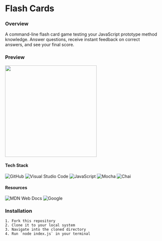 # Flash Cards

### Overview

A command-line flash card game testing your JavaScript prototype method knowledge. Answer questions, receive instant feedback on correct answers, and see your final score.

### Preview
<img src="https://github.com/joh-ann/flashcards-starter/assets/126308696/e5c980fb-9de0-4b07-bf1d-f6e7724720db" width="300">

#### Tech Stack
![GitHub](https://img.shields.io/badge/github-%23121011.svg?style=for-the-badge&logo=github&logoColor=white)
![Visual Studio Code](https://img.shields.io/badge/Visual%20Studio%20Code-0078d7.svg?style=for-the-badge&logo=visual-studio-code&logoColor=white)
![JavaScript](https://img.shields.io/badge/javascript-%23323330.svg?style=for-the-badge&logo=javascript&logoColor=%23F7DF1E)
![Mocha](https://img.shields.io/badge/-mocha-%238D6748?style=for-the-badge&logo=mocha&logoColor=white)
![Chai](https://img.shields.io/badge/Chai-A30701.svg?style=for-the-badge&logo=Chai&logoColor=white)


#### Resources
![MDN Web Docs](https://img.shields.io/badge/MDN%20Web%20Docs-000000.svg?style=for-the-badge&logo=MDN-Web-Docs&logoColor=white)
![Google](https://img.shields.io/badge/Google-4285F4.svg?style=for-the-badge&logo=Google&logoColor=white)

### Installation
```
1. Fork this repository
2. Clone it to your local system
3. Navigate into the cloned directory
4. Run `node index.js` in your terminal
```
